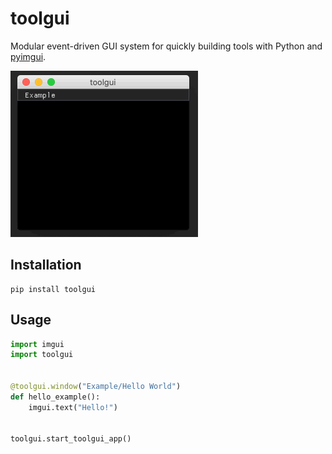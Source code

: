 # toolgui

Modular event-driven GUI system for quickly building tools with Python and [pyimgui](https://github.com/swistakm/pyimgui). 

![](https://github.com/rempelj/toolgui/raw/master/docs/images/toolgui.gif)

## Installation

```
pip install toolgui
```

## Usage

```python
import imgui
import toolgui


@toolgui.window("Example/Hello World")
def hello_example():
    imgui.text("Hello!")


toolgui.start_toolgui_app()
```

